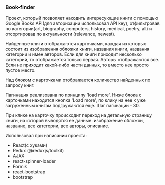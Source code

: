 ### Book-finder 
Проект, который позволяет находить интересующие книги с помощью Google Books API(для авторизации использовал API key), отфильтровав по категории(art, biography, computers, history, medical, poetry, all) и отсортировав по актуальности (relevance, newest).

Найденные книги отображаются карточками, каждая из которых состоит из изображения обложки книги, названия книги, названия категории и имен авторов.  Если для книги приходит несколько категорий, то отображается только первая. Авторы отображаются все. Если не приходит какой-либо части данных, то вместо нее просто пустое место.

Над блоком с карточками отображается количество найденных по запросу книг.

Пагинация реализована по принципу 'load more'. Ниже блока с карточками находится кнопка 'Load more', по клику на нее к уже загруженным книгам подгружаются еще. Шаг пагинации - 30.

При клике на карточку происходит переход на детальную страницу книги, на которой выводятся ее данные: изображение обложки, название, все категории, все авторы, описание.

Использовал при написании проекта: 
 - React(с хуками)
 - Redux (@reduxjs/toolkit)
 - AJAX
 - react-spinner-loader
 - Formik
 - react-bootstrap
 - bootstrap 
 
